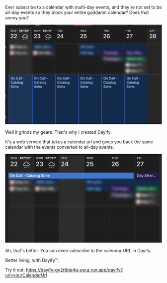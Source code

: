 Ever subscribe to a calendar with multi-day events, and they're not set to be all-day events
so they block your entire goddamn calendar? Does that annoy you?

![](/docs/img/screenshot.png)

Well it grinds my gears. That's why I created Dayify.

It's a web service that takes a calendar url and 
gives you back the same calendar with the events
converted to all-day events.

![](/docs/img/screenshot-after.png)

Ah, that's better. You can even subscribe to the calendar URL in Dayify.

Better living, with Dayify™.

Try it out: 
https://dayify-gy2rtbjq4q-uw.a.run.app/dayify?url=yourCalendarUrl
